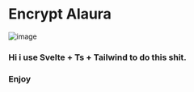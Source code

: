 # Encrypt Alaura

![image](https://github.com/vitalspace/encrypt-alaura/assets/29004070/af3175fa-9a80-4c09-b145-8669db649537)


### Hi i use Svelte + Ts + Tailwind to do this shit.

### Enjoy
